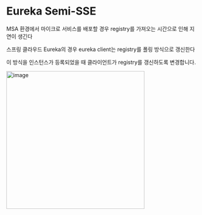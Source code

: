 # Eureka Semi-SSE

MSA 환경에서 마이크로 서비스를 배포할 경우 registry를 가져오는 시간으로 인해 지연이 생긴다

스프링 클라우드 Eureka의 경우 eureka client는 registry를 폴링 방식으로 갱신한다

이 방식을 인스턴스가 등록되었을 때 클라이언트가 registry를 갱신하도록 변경합니다.

<img width="363" alt="image" src="https://github.com/progress0407/progress0407/assets/66164361/3d58a32f-2ac3-4349-a489-c132668d7cdc">
